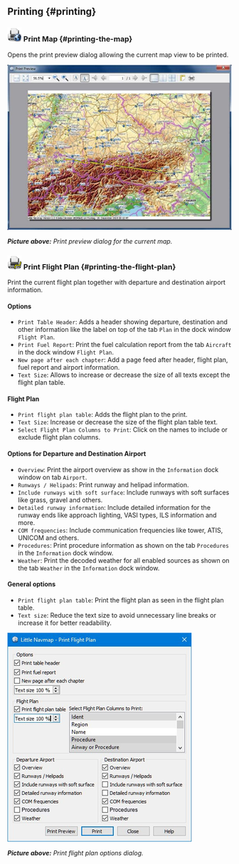## Printing {#printing}

### ![Print Map](../images/icons/printmap.png "Print Map") Print Map {#printing-the-map}

Opens the print preview dialog allowing the current map view to be printed.

![Print Map Preview Dialog](../images/printmap.jpg "Print Map Preview Dialog")

_**Picture above:** Print preview dialog for the current map._

### ![Print Flight Plan](../images/icons/printflightplan.png "Print Flight Plan") Print Flight Plan {#printing-the-flight-plan}

Print the current flight plan together with departure and destination airport information.

#### Options

* `Print Table Header`: Adds a header showing departure, destination and other information like the label on top of the tab `Plan` in the dock window `Flight Plan`.
* `Print Fuel Report`: Print the fuel calculation report from the tab `Aircraft` in the dock window `Flight Plan`.
* `New page after each chapter`: Add a page feed after header, flight plan, fuel report and airport information.
* `Text Size`: Allows to increase or decrease the size of all texts except the flight plan table.

#### Flight Plan

* `Print flight plan table`: Adds the flight plan to the print.
* `Text Size`: Increase or decrease the size of the flight plan table text.
* `Select Flight Plan Columns to Print`: Click on the names to include or exclude flight plan columns.

#### Options for Departure and Destination Airport

* `Overview`: Print the airport overview as show in the `Information` dock window on tab `Airport`.
* `Runways / Helipads`: Print runway and helipad information.
* `Include runways with soft surface`: Include runways with soft surfaces like grass,
  gravel and others.
* `Detailed runway information`: Include detailed information for the runway ends like approach
  lighting, VASI types, ILS information and more.
* `COM frequencies`: Include communication frequencies like tower, ATIS, UNICOM and others.
* `Procedures`: Print procedure information as shown on the tab `Procedures` in the `Information` dock window.
* `Weather`: Print the decoded weather for all enabled sources as shown on the tab `Weather` in the `Information` dock window.

#### General options

* `Print flight plan table`: Print the flight plan as seen in the flight plan table.
* `Text size`: Reduce the text size to avoid unnecessary line breaks or increase it for better readability.

![Print Flight Plan Dialog](../images/printfp.jpg "Print Flight Plan Dialog")

_**Picture above:** Print flight plan options dialog._

